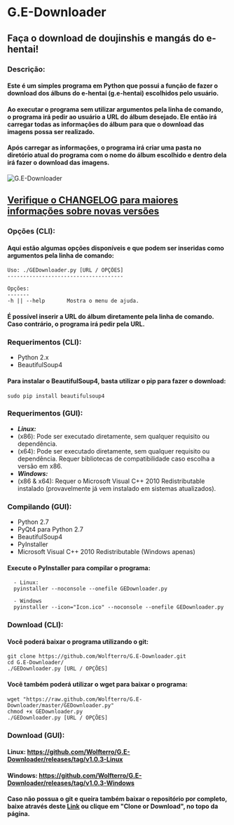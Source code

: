 # G.E-Downloader
## Faça o download de doujinshis e mangás do e-hentai!

### Descrição:
#### Este é um simples programa em Python que possui a função de fazer o download dos álbuns do e-hentai (g.e-hentai) escolhidos pelo usuário.

#### Ao executar o programa sem utilizar argumentos pela linha de comando, o programa irá pedir ao usuário a URL do álbum desejado. Ele então irá carregar todas as informações do álbum para que o download das imagens possa ser realizado.

#### Após carregar as informações, o programa irá criar uma pasta no diretório atual do programa com o nome do álbum escolhido e dentro dela irá fazer o download das imagens.

![G.E-Downloader](http://i.imgur.com/gv6MLnH.png)

## [Verifique o CHANGELOG para maiores informações sobre novas versões](https://raw.github.com/Wolfterro/G.E-Downloader/master/CHANGELOG.txt)

### Opções (CLI):

#### Aqui estão algumas opções disponíveis e que podem ser inseridas como argumentos pela linha de comando:

    Uso: ./GEDownloader.py [URL / OPÇÕES]
    -------------------------------------
    
    Opções:
    -------
    -h || --help       Mostra o menu de ajuda.

#### É possível inserir a URL do álbum diretamente pela linha de comando. Caso contrário, o programa irá pedir pela URL.

### Requerimentos (CLI):
 - Python 2.x
 - BeautifulSoup4

#### Para instalar o BeautifulSoup4, basta utilizar o pip para fazer o download:

    sudo pip install beautifulsoup4

### Requerimentos (GUI):
- ***Linux:*** 
- (x86): Pode ser executado diretamente, sem qualquer requisito ou dependência.
- (x64): Pode ser executado diretamente, sem qualquer requisito ou dependência. Requer bibliotecas de compatibilidade caso escolha a versão em x86.
- ***Windows:*** 
- (x86 & x64): Requer o Microsoft Visual C++ 2010 Redistributable instalado (provavelmente já vem instalado em sistemas atualizados).

### Compilando (GUI):
- Python 2.7
- PyQt4 para Python 2.7
- BeautifulSoup4
- PyInstaller
- Microsoft Visual C++ 2010 Redistributable (Windows apenas)

#### Execute o PyInstaller para compilar o programa:

      - Linux:
      pyinstaller --noconsole --onefile GEDownloader.py
      
      - Windows
      pyinstaller --icon="Icon.ico" --noconsole --onefile GEDownloader.py

### Download (CLI):

#### Você poderá baixar o programa utilizando o git:

    git clone https://github.com/Wolfterro/G.E-Downloader.git
    cd G.E-Downloader/
    ./GEDownloader.py [URL / OPÇÕES]

#### Você também poderá utilizar o wget para baixar o programa:

    wget "https://raw.github.com/Wolfterro/G.E-Downloader/master/GEDownloader.py"
    chmod +x GEDownloader.py
    ./GEDownloader.py [URL / OPÇÕES]

### Download (GUI):

#### Linux: https://github.com/Wolfterro/G.E-Downloader/releases/tag/v1.0.3-Linux

#### Windows: https://github.com/Wolfterro/G.E-Downloader/releases/tag/v1.0.3-Windows

#### Caso não possua o git e queira também baixar o repositório por completo, baixe através deste [Link](https://github.com/Wolfterro/G.E-Downloader/archive/master.zip) ou clique em "Clone or Download", no topo da página.
